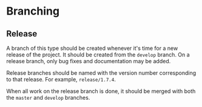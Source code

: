 # Branching
## Release
A branch of this type should be created whenever it's time for a new release of the project. It should be created from the `develop` branch. On a release branch, only bug fixes and documentation may be added.

Release branches should be named with the version number corresponding to that release. For example, `release/1.7.4`.

When all work on the release branch is done, it should be merged with both the `master` and `develop` branches.
